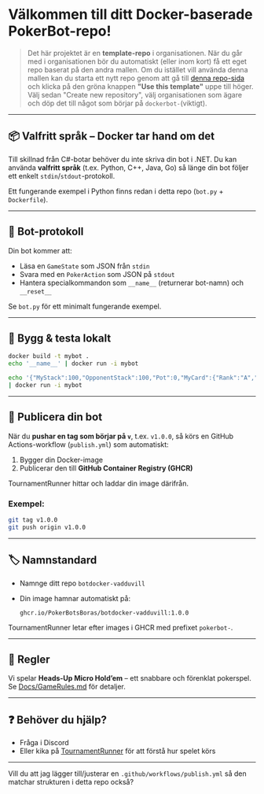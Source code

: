 # Välkommen till ditt Docker-baserade PokerBot-repo!

> Det här projektet är en **template-repo** i organisationen. När du går med i organisationen bör du automatiskt (eller inom kort) få ett eget repo baserat på den andra mallen. Om du istället vill använda denna mallen kan du starta ett nytt repo genom att gå till [denna repo-sida](https://github.com/PokerBotsBoras/BotTemplate.Docker) och klicka på den gröna knappen **"Use this template"** uppe till höger. Välj sedan "Create new repository", välj organisationen som ägare och döp det till något som börjar på `dockerbot-`(viktigt).

---

## 📦 Valfritt språk – Docker tar hand om det

Till skillnad från C#-botar behöver du inte skriva din bot i .NET. Du kan använda **valfritt språk** (t.ex. Python, C++, Java, Go) så länge din bot följer ett enkelt `stdin`/`stdout`-protokoll.

Ett fungerande exempel i Python finns redan i detta repo (`bot.py` + `Dockerfile`).

---

## 🧠 Bot-protokoll

Din bot kommer att:

- Läsa en `GameState` som JSON från `stdin`
- Svara med en `PokerAction` som JSON på `stdout`
- Hantera specialkommandon som `__name__` (returnerar bot-namn) och `__reset__`

Se `bot.py` för ett minimalt fungerande exempel.

---

## 🐳 Bygg & testa lokalt

```bash
docker build -t mybot .
echo '__name__' | docker run -i mybot
````

```bash
echo '{"MyStack":100,"OpponentStack":100,"Pot":0,"MyCard":{"Rank":"A","Suit":"♠"},"ToCall":0,"MinRaise":2,"ActionHistory":[]}' \
| docker run -i mybot
```

---

## 🚀 Publicera din bot

När du **pushar en tag som börjar på `v`**, t.ex. `v1.0.0`, så körs en GitHub Actions-workflow (`publish.yml`) som automatiskt:

1. Bygger din Docker-image
2. Publicerar den till **GitHub Container Registry (GHCR)**

TournamentRunner hittar och laddar din image därifrån.

### Exempel:

```bash
git tag v1.0.0
git push origin v1.0.0
```

---

## 🏷️ Namnstandard

* Namnge ditt repo `botdocker-vadduvill`
* Din image hamnar automatiskt på:

  ```
  ghcr.io/PokerBotsBoras/botdocker-vadduvill:1.0.0
  ```

TournamentRunner letar efter images i GHCR med prefixet `pokerbot-`.

---

## 📜 Regler

Vi spelar **Heads-Up Micro Hold’em** – ett snabbare och förenklat pokerspel.
Se [Docs/GameRules.md](Docs/GameRules.md) för detaljer.

---

## ❓ Behöver du hjälp?

* Fråga i Discord
* Eller kika på [TournamentRunner](https://github.com/PokerBotsBoras/TournamentRunner) för att förstå hur spelet körs


---

Vill du att jag lägger till/justerar en `.github/workflows/publish.yml` så den matchar strukturen i detta repo också?
```
